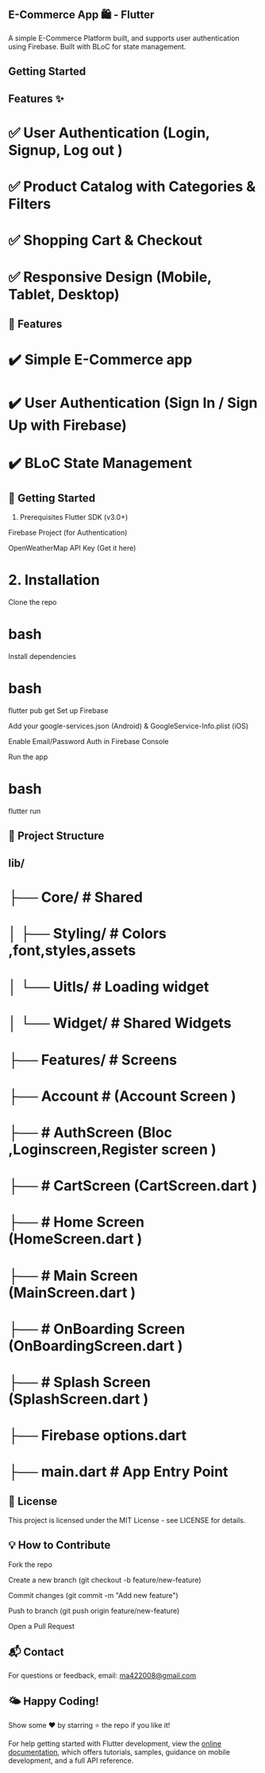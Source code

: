 ## E-Commerce App 🛍️ - Flutter

A simple E-Commerce Platform built, and supports user authentication using Firebase. Built with BLoC  for state management.

## Getting Started
## Features ✨
# ✅ User Authentication (Login, Signup, Log out )
# ✅ Product Catalog with Categories & Filters
# ✅ Shopping Cart & Checkout
# ✅ Responsive Design (Mobile, Tablet, Desktop)

## 📱 Features
# ✔️ Simple E-Commerce app
# ✔️ User Authentication (Sign In / Sign Up with Firebase)
# ✔️ BLoC  State Management


## 🚀 Getting Started
1. Prerequisites
Flutter SDK (v3.0+)

Firebase Project (for Authentication)

OpenWeatherMap API Key (Get it here)

# 2. Installation
Clone the repo

# bash

Install dependencies

# bash

flutter pub get
Set up Firebase

Add your google-services.json (Android) & GoogleService-Info.plist (iOS)

Enable Email/Password Auth in Firebase Console


Run the app

# bash

flutter run

## 📂 Project Structure

## lib/
# ├── Core/          #  Shared 
# │   ├── Styling/       # Colors ,font,styles,assets
# │   └── Uitls/         # Loading widget 
# │   └── Widget/         # Shared  Widgets 
# ├── Features/             # Screens 
#  ├──   Account       # (Account Screen ) 
#  ├──  # AuthScreen (Bloc ,Loginscreen,Register screen )
#  ├──  # CartScreen (CartScreen.dart )
#  ├──  # Home Screen (HomeScreen.dart )
#  ├──  # Main Screen (MainScreen.dart )
#  ├──  # OnBoarding Screen (OnBoardingScreen.dart )
#  ├──  # Splash Screen (SplashScreen.dart )
# ├── Firebase options.dart 
# ├── main.dart       # App Entry Point



## 📜 License
This project is licensed under the MIT License - see LICENSE for details.

## 💡 How to Contribute
Fork the repo

Create a new branch (git checkout -b feature/new-feature)

Commit changes (git commit -m "Add new feature")

Push to branch (git push origin feature/new-feature)

Open a Pull Request

## 📬 Contact
For questions or feedback, email: ma422008@gmail.com

## 🌤️ Happy Coding!
Show some ❤️ by starring ⭐ the repo if you like it!


For help getting started with Flutter development, view the
[online documentation](https://docs.flutter.dev/), which offers tutorials,
samples, guidance on mobile development, and a full API reference.
